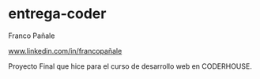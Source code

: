 # entrega-coder
Franco Pañale

www.linkedin.com/in/francopañale

Proyecto Final que hice para el curso de desarrollo web en CODERHOUSE.
